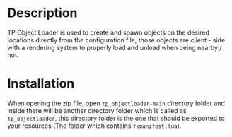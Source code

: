 # Description

TP Object Loader is used to create and spawn objects on the desired locations directly from the configuration file, those objects are client - side with a rendering system to properly load and unload when being nearby / not.

# Installation

When opening the zip file, open `tp_objectloader-main` directory folder and inside there will be another directory folder which is called as `tp_objectloader`, this directory folder is the one that should be exported to your resources (The folder which contains `fxmanifest.lua`).
